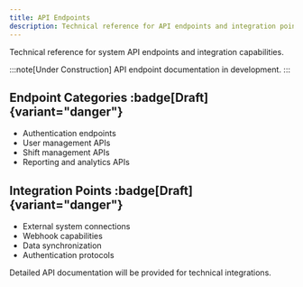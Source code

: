 ```yaml
---
title: API Endpoints
description: Technical reference for API endpoints and integration points
---
```


Technical reference for system API endpoints and integration capabilities.

:::note[Under Construction]
API endpoint documentation in development.
:::

## Endpoint Categories :badge[Draft]{variant="danger"}

- Authentication endpoints
- User management APIs
- Shift management APIs
- Reporting and analytics APIs

## Integration Points :badge[Draft]{variant="danger"}

- External system connections
- Webhook capabilities
- Data synchronization
- Authentication protocols

Detailed API documentation will be provided for technical integrations.
